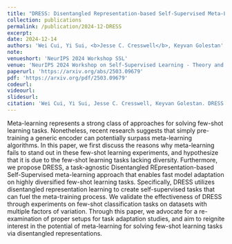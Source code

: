 ```yaml
---
title: "DRESS: Disentangled Representation-based Self-Supervised Meta-Learning for Diverse Tasks"
collection: publications
permalink: /publication/2024-12-DRESS
excerpt: 
date: 2024-12-14
authors: 'Wei Cui, Yi Sui, <b>Jesse C. Cresswell</b>, Keyvan Golestan'
note:
venueshort: 'NeurIPS 2024 Workshop SSL'
venue: 'NeurIPS 2024 Workshop on Self-Supervised Learning - Theory and Practice'
paperurl: 'https://arxiv.org/abs/2503.09679'
pdf: 'https://arxiv.org/pdf/2503.09679'
codeurl:
videourl:
slidesurl:
citation: 'Wei Cui, Yi Sui, Jesse C. Cresswell, Keyvan Golestan. DRESS: Disentangled Representation-based Self-Supervised Meta-Learning for Diverse Tasks. NeurIPS 2024 Workshop on Self-Supervised Learning - Theory and Practice'
---
```

Meta-learning represents a strong class of approaches for solving few-shot learning tasks. Nonetheless, recent research suggests that simply pre-training a generic encoder can potentially surpass meta-learning algorithms. In this paper, we first discuss the reasons why meta-learning fails to stand out in these few-shot learning experiments, and hypothesize that it is due to the few-shot learning tasks lacking diversity. Furthermore, we propose DRESS, a task-agnostic Disentangled REpresentation-based Self-Supervised meta-learning approach that enables fast model adaptation on highly diversified few-shot learning tasks. Specifically, DRESS utilizes disentangled representation learning to create self-supervised tasks that can fuel the meta-training process. We validate the effectiveness of DRESS through experiments on few-shot classification tasks on datasets with multiple factors of variation. Through this paper, we advocate for a re-examination of proper setups for task adaptation studies, and aim to reignite interest in the potential of meta-learning for solving few-shot learning tasks via disentangled representations.